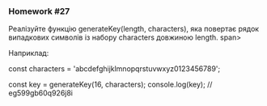 ### Homework #27

Реалізуйте функцію generateKey(length, characters), яка повертає рядок випадкових символів із набору characters довжиною length. span>

Наприклад:

const characters = 'abcdefghijklmnopqrstuvwxyz0123456789';

const key = generateKey(16, characters);
console.log(key); // eg599gb60q926j8i
